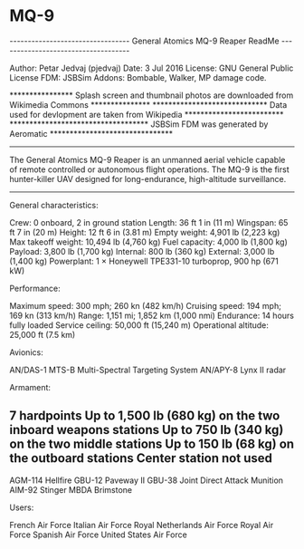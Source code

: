 # MQ-9
--------------------------------- General Atomics MQ-9 Reaper ReadMe ------------------------------------

Author:		Petar Jedvaj (pjedvaj)
Date:   	3 Jul 2016
License:	GNU General Public License
FDM: JSBSim
Addons: Bombable, Walker, MP damage code.

**************** Splash screen and thumbnail photos are downloaded from Wikimedia Commons ***************
***************************** Data used for devlopment are taken from Wikipedia *************************
*********************************** JSBSim FDM was generated by Aeromatic *******************************

---------------------------------------------------------------------------------------------------------

The General Atomics MQ-9 Reaper is an unmanned aerial vehicle capable of remote controlled or autonomous flight operations. The MQ-9 is the first hunter-killer UAV designed for long-endurance, high-altitude surveillance.

---------------------------------------------------------------------------------------------------------

General characteristics:

Crew: 0 onboard, 2 in ground station
Length: 36 ft 1 in (11 m)
Wingspan: 65 ft 7 in (20 m)
Height: 12 ft 6 in (3.81 m)
Empty weight: 4,901 lb (2,223 kg)
Max takeoff weight: 10,494 lb (4,760 kg)
Fuel capacity: 4,000 lb (1,800 kg)
Payload: 3,800 lb (1,700 kg)
Internal: 800 lb (360 kg)
External: 3,000 lb (1,400 kg)
Powerplant: 1 × Honeywell TPE331-10 turboprop, 900 hp (671 kW)

Performance:

Maximum speed: 300 mph; 260 kn (482 km/h)
Cruising speed: 194 mph; 169 kn (313 km/h)
Range: 1,151 mi; 1,852 km (1,000 nmi)
Endurance: 14 hours fully loaded
Service ceiling: 50,000 ft (15,240 m)
Operational altitude: 25,000 ft (7.5 km)

Avionics:

AN/DAS-1 MTS-B Multi-Spectral Targeting System
AN/APY-8 Lynx II radar

Armament:

7 hardpoints
Up to 1,500 lb (680 kg) on the two inboard weapons stations
Up to 750 lb (340 kg) on the two middle stations
Up to 150 lb (68 kg) on the outboard stations
Center station not used
-----------------------------------------------------------
AGM-114 Hellfire
GBU-12 Paveway II
GBU-38 Joint Direct Attack Munition
AIM-92 Stinger
MBDA Brimstone

Users:

French Air Force
Italian Air Force
Royal Netherlands Air Force
Royal Air Force
Spanish Air Force
United States Air Force
